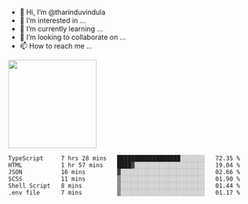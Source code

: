 - 👋 Hi, I’m @tharinduvindula
- 👀 I’m interested in ...
- 🌱 I’m currently learning ...
- 💞️ I’m looking to collaborate on ...
- 📫 How to reach me ...

<!---
tharinduvindula/tharinduvindula is a ✨ special ✨ repository because its `README.md` (this file) appears on your GitHub profile.
You can click the Preview link to take a look at your changes.
--->

<img height="180em" src="https://github-readme-stats.vercel.app/api?username=tharinduvindula&show_icons=true&hide_border=false&&count_private=true&include_all_commits=true" />


<!--START_SECTION:waka-->

```text
TypeScript     7 hrs 28 mins   ██████████████████░░░░░░░   72.35 %
HTML           1 hr 57 mins    ████▓░░░░░░░░░░░░░░░░░░░░   19.04 %
JSON           16 mins         ▓░░░░░░░░░░░░░░░░░░░░░░░░   02.66 %
SCSS           11 mins         ▒░░░░░░░░░░░░░░░░░░░░░░░░   01.90 %
Shell Script   8 mins          ▒░░░░░░░░░░░░░░░░░░░░░░░░   01.44 %
.env file      7 mins          ▒░░░░░░░░░░░░░░░░░░░░░░░░   01.17 %
```

<!--END_SECTION:waka-->
